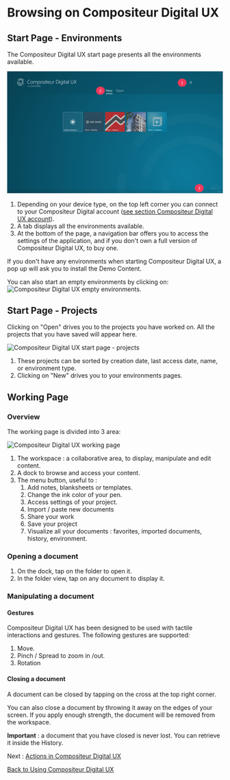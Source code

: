 # Browsing on Compositeur Digital UX 

## Start Page - Environments

The Compositeur Digital UX start page presents all the environments available. 

![Compositeur Digital UX start page - environments](../../img/browsing_start_page.png)

1. Depending on your device type, on the top left corner you can connect to your Compositeur Digital account ([see section Compositeur Digital UX account](account.md)).
1. A tab displays all the environments available. 
1. At the bottom of the page, a navigation bar offers you to access the settings of the application, and if you don't own a full version of Compositeur Digital UX, to buy one.

If you don't have any environments when starting Compositeur Digital UX, a pop up will ask you to install the Demo Content. 

You can also start an empty environments by clicking on:
![Compositeur Digital UX empty environments](../../img/empty-universe).

## Start Page - Projects

Clicking on "Open" drives you to the projects you have worked on. All the projects that you have saved will appear here.

![Compositeur Digital UX start page - projects](../../img/start-page-projects.jpg)

1. These projects can be sorted by creation date, last access date, name, or environment type.
2. Clicking on "New" drives you to your environments pages.

## Working Page

### Overview

The working page is divided into 3 area:

![Compositeur Digital UX working page](../../img/working-page.jpg)

1. The workspace : a collaborative area, to display, manipulate and edit content.
1. A dock to browse and access your content.
1. The menu button, useful to : 
   1. Add notes, blanksheets or templates.
   1. Change the ink color of your pen.
   1. Access settings of your project.
   1. Import / paste new documents
   1. Share your work
   1. Save your project
   1. Visualize all your documents : favorites, imported documents, history, environment.
  
### Opening a document

1. On the dock, tap on the folder to open it.
1. In the folder view, tap on any document to display it.

### Manipulating a document

#### Gestures

Compositeur Digital UX has been designed to be used with tactile interactions and gestures.
The following gestures are supported:
1. Move.
1. Pinch / Spread to zoom in /out.
1. Rotation

#### Closing a document

A document can be closed by tapping on the cross at the top right corner.

You can also close a document by throwing it away on the edges of your screen. If you apply enough strength, the document will be removed from the workspace. 

**Important** : a document that you have closed is never lost. You can retrieve it inside the History.

Next : [Actions in Compositeur Digital UX](actions.md) 

[Back to Using Compositeur Digital UX](index.md)













